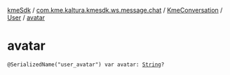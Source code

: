 [kmeSdk](../../../index.md) / [com.kme.kaltura.kmesdk.ws.message.chat](../../index.md) / [KmeConversation](../index.md) / [User](index.md) / [avatar](./avatar.md)

# avatar

`@SerializedName("user_avatar") var avatar: `[`String`](https://kotlinlang.org/api/latest/jvm/stdlib/kotlin/-string/index.html)`?`
